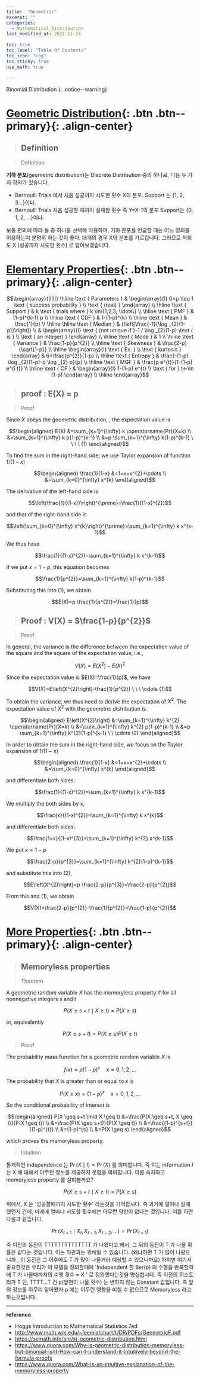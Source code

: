 ```yaml
---
title:  "Geometric"
excerpt: ""
categories:
  - Mathematical_Distribution
last_modified_at: 2021-11-24

toc: true
toc_label: "Table Of Contents"
toc_icon: "cog"
toc_sticky: true
use_math: true

---
```


 Binomial Distribution
{: .notice--warning}

# [Geometric Distribution](#link){: .btn .btn--primary}{: .align-center}

> ## Definition

> Definition

**기하 분포**(geometric distribution)는 Discrete Distribution 중의 하나로, 다음 두 가지 정의가 있습니다.

- Bernoulli Trials 에서 처음 성공까지 시도한 횟수 X의 분포. Support 는 {1, 2, 3...}이다.
- Bernoulli Trials 처음 성공할 때까지 실패한 횟수 즉 Y=X-1의 분포 Support는 {0, 1, 2, ...}이다.

보통 편의에 따라 둘 중 하나를 선택해 이용하며, 기하 분포를 언급할 때는 어느 정의를 이용하는지 분명히 하는 것이 좋다. 대개의 경우 X의 분포를 가르킵니다. 그러므로 저희도 X (성공까지 시도한 횟수) 로 알아보겠습니다.

# [Elementary Properties](#link){: .btn .btn--primary}{: .align-center}

$$\begin{array}{|l|l|}
\hline \text { Parameters } & \begin{array}{l}
0<p \leq 1 \text { success probability } \\
\text { (real) }
\end{array} \\
\hline \text { Support } & k \text { trials where } k \in\{1,2,3, \ldots\} \\
\hline \text { PMF } & (1-p)^{k-1} p \\
\hline \text { CDF } & 1-(1-p)^{k} \\
\hline \text { Mean } & \frac{1}{p} \\
\hline
\hline \text { Median } & {\left[\frac{-1}{\log _{2}(1-p)}\right]} \\
& \begin{array}{l}
\text { (not unique if }-1 / \log _{2}(1-p) \text { is } \\
\text { an integer) }
\end{array} \\
\hline \text { Mode } & 1 \\
\hline \text { Variance } & \frac{1-p}{p^{2}} \\
\hline \text { Skewness } & \frac{2-p}{\sqrt{1-p}} \\
\hline \begin{array}{l}
\text { Ex. } \\
\text { kurtosis }
\end{array} & 6+\frac{p^{2}}{1-p} \\
\hline \text { Entropy } & \frac{-(1-p) \log _{2}(1-p)-p \log _{2} p}{p} \\
\hline \text { MGF } & \frac{p e^{t}}{1-(1-p) e^{i t}} \\
\hline \text { CF } & \begin{array}{l}
1-(1-p) e^{t} \\
\text { for } t<-\ln (1-p)
\end{array} \\
\hline
\end{array}$$

> ## proof : E(X) = p

> Proof

Since $X$ obeys the geometric distribution, , the expectation value is

$$\begin{aligned}
E(X) &=\sum_{k=1}^{\infty} k \operatorname{Pr}(X=k) \\
&=\sum_{k=1}^{\infty} k p(1-p)^{k-1} \\
&=p \sum_{k=1}^{\infty} k(1-p)^{k-1} \ \ \ \  (1)
\end{aligned}$$

To find the sum in the right-hand side, we use Taylor expansion of function $1 /(1-x)$

$$\begin{aligned}
\frac{1}{1-x} &=1+x+x^{2}+\cdots \\
&=\sum_{k=0}^{\infty} x^{k}
\end{aligned}$$

The derivative of the left-hand side is

$$\left(\frac{1}{(1-x)}\right)^{\prime}=\frac{1}{(1-x)^{2}}$$

and that of the right-hand side is

$$\left(\sum_{k=0}^{\infty} x^{k}\right)^{\prime}=\sum_{k=1}^{\infty} k x^{k-1}$$

We thus have

$$\frac{1}{(1-x)^{2}}=\sum_{k=1}^{\infty} k x^{k-1}$$

If we put $x=1-p$, this equation becomes

$$\frac{1}{p^{2}}=\sum_{k=1}^{\infty} k(1-p)^{k-1}$$

Substituting this into $(1)$, we obtain

$$E(X)=p \frac{1}{p^{2}}=\frac{1}{p}$$

> ## Proof : V(X) = $\frac{1-p}{p^{2}}$

> Proof

In general, the variance is the difference between the expectation value of the square and the square of the expectation value, i.e.,

$$V(X)=E\left(X^{2}\right)-E(X)^{2}$$

Since the expectation value is $E(X)=\frac{1}{p}$, we have

$$V(X)=E\left(X^{2}\right)-\frac{1}{p^{2}} \ \ \ \cdots (1)$$

To obtain the variance, we thus need to derive the expectation of $X^{2}$. The expectation value of $X^{2}$ with the geometric distribution is

$$\begin{aligned}
E\left(X^{2}\right) &=\sum_{k=1}^{\infty} k^{2} \operatorname{Pr}(X=k) \\
&=\sum_{k=1}^{\infty} k^{2} p(1-p)^{k-1} \\
&=p \sum_{k=1}^{\infty} k^{2}(1-p)^{k-1} \ \ \cdots (2)
\end{aligned}$$

In order to obtain the sum in the right-hand side, we focus on the Taylor expansion of $1 /(1-x)$

$$\begin{aligned}
\frac{1}{1-x} &=1+x+x^{2}+\cdots \\
&=\sum_{k=0}^{\infty} x^{k}
\end{aligned}$$

and differentiate both sides:

$$\frac{1}{(1-x)^{2}}=\sum_{k=1}^{\infty} k x^{k-1}$$

We multiply the both sides by $\mathrm{x}$,

$$\frac{x}{(1-x)^{2}}=\sum_{k=1}^{\infty} k x^{k}$$

and differentiate both sides:

$$\frac{1+x}{(1-x)^{3}}=\sum_{k=1}^{\infty} k^{2} x^{k-1}$$

We put $x=1-p$

$$\frac{2-p}{p^{3}}=\sum_{k=1}^{\infty} k^{2}(1-p)^{k-1}$$

and substitute this into $(2)$,

$$E\left(X^{2}\right)=p \frac{2-p}{p^{3}}=\frac{2-p}{p^{2}}$$

From this and $(1)$, we obtain

$$V(X)=\frac{2-p}{p^{2}}-\frac{1}{p^{2}}=\frac{1-p}{p^{2}}$$

# [More Properties](#link){: .btn .btn--primary}{: .align-center}

> ## Memoryless properties

> Theorem

A geometric random variable $X$ has the memoryless property if for all nonnegative integers $s$ and $t$

$$P(X \geq s+t \mid X \geq t)=P(X \geq s)$$

or, equivalently

$$P(X \geq s+t)=P(X \geq s) P(X \geq t)$$

> Proof

The probability mass function for a geometric random variable $X$ is

$$f(x)=p(1-p)^{x} \quad x=0,1,2, \ldots$$

The probability that $X$ is greater than or equal to $x$ is

$$P(X \geq x)=(1-p)^{x} \quad x=0,1,2, \ldots$$

So the conditional probability of interest is

$$\begin{aligned}
P(X \geq s+t \mid X \geq t) &=\frac{P(X \geq s+t, X \geq t)}{P(X \geq t)} \\
&=\frac{P(X \geq s+t)}{P(X \geq t)} \\
&=\frac{(1-p)^{s+t}}{(1-p)^{t}} \\
&=(1-p)^{s} \\
&=P(X \geq s)
\end{aligned}$$

which proves the memoryless property.

> Intuition

통계적인 independence 는 $\operatorname{Pr}(X \mid I)=\operatorname{Pr}(X)$ 를 의미합니다. 즉 이는  information $I$ 는 X 에 대해서 아무런 정보를 제공하지 못함을 의미합니다. 이를 숙지하고 memoryless property 를 살펴볼까요?

$$P(X \geq s+t \mid X \geq t)=P(X \geq s)$$

위에서, X 는 '성공할때까지 시도한 횟수' 라는것을 기억합시다. 즉 과거에 얼마나 실패했던지 간에, 미래에 얼마나 시도할 횟수에는 아무런 영향이 없다는 것입니다. 이를  하면 다음과 같습니다. 

$$\operatorname{Pr}\left(X_{t+1} \mid X_{t}, X_{t-1}, X_{t-2}, \ldots\right)=\operatorname{Pr}\left(X_{t+1}\right)$$

즉 이전의 동전이 TTTTTTTTTTTTTT 가 나왔다고 해서, 그 뒤의 동전이 T 가 나올 확률은 같다는 것입니다. 이는 직관과는 위배될 수 있습니다. (왜냐하면 T 가 많이 나왔으니까 , 이 동전은 그 이후에도 T 가 많이 나올거라 예상할 수 있으니까요) 하지만 여기서 중요한것은 우리가 이 모델을 정의할때에 'Independent 한 Ber(p) 의 수행을 반복할때에 T 가 나올때까지의 수행 횟수 = X ' 로 정의했다는것을 명십합시다. 즉 이전의 히스토리가 T 던, TTTT...T 건 p(앞면이 나올 횟수) 는 변하지 않는 Constant 값입니다. 즉 앞의 정보를 아무리 알아봤자 p 에는 아무런 영향을 미칠 수 없으므로 Memoryless 라고 하는것입니다.

---

**reference**

- Hoggs Introduction to Mathematical Statistics 7ed
- <http://www.math.wm.edu/~leemis/chart/UDR/PDFs/GeometricF.pdf>
- <https://semath.info/src/st-geometric-distribution.html>
- <https://www.quora.com/Why-is-geometric-distribution-memoryless-but-binomial-isnt-How-can-I-understand-it-intuitively-beyond-the-formula-proofs>
- <https://www.quora.com/What-is-an-intuitive-explanation-of-the-memoryless-property>








